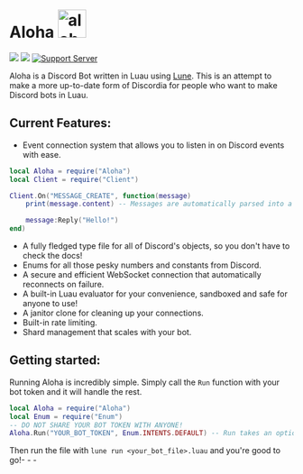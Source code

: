 # Aloha <img src="https://cdn.discordapp.com/attachments/1298813084844167219/1299610722954641489/image.png?ex=671dd44d&is=671c82cd&hm=6b6d5476c4ffe5d20da86760a90e2d3f94b818fb0e0eeca2b987e2442f974023&" alt="aloha_logo" height="50">
![](https://img.shields.io/badge/Version-0.3.5-orange) ![](https://img.shields.io/badge/License-GPLv3-blue)[](![]())
[![Support Server](https://img.shields.io/badge/Support_Server-5865F2?logo=discord&logoColor=white)](https://discord.gg/S3skPhG2VT)
 
 Aloha is a Discord Bot written in Luau using [Lune](https://github.com/lune-org/lune). This is an attempt to make a more up-to-date form of Discordia for people who want to make Discord bots in Luau.


## Current Features:
- Event connection system that allows you to listen in on Discord events with ease.
```lua
local Aloha = require("Aloha")
local Client = require("Client")

Client.On("MESSAGE_CREATE", function(message)
	print(message.content) -- Messages are automatically parsed into a Lua table, and abstracted to make accessing the channel, guild, etc, easier!

	message:Reply("Hello!")
end)
```
- A fully fledged type file for all of Discord's objects, so you don't have to check the docs!
- Enums for all those pesky numbers and constants from Discord.
- A secure and efficient WebSocket connection that automatically reconnects on failure.
- A built-in Luau evaluator for your convenience, sandboxed and safe for anyone to use!
- A janitor clone for cleaning up your connections.
- Built-in rate limiting.
- Shard management that scales with your bot.


## Getting started:
Running Aloha is incredibly simple. Simply call the `Run` function with your bot token and it will handle the rest.
```lua
local Aloha = require("Aloha")
local Enum = require("Enum")
-- DO NOT SHARE YOUR BOT TOKEN WITH ANYONE!
Aloha.Run("YOUR_BOT_TOKEN", Enum.INTENTS.DEFAULT) -- Run takes an optional second argument for intents.
```
Then run the file with `lune run <your_bot_file>.luau` and you're good to go!- - -

